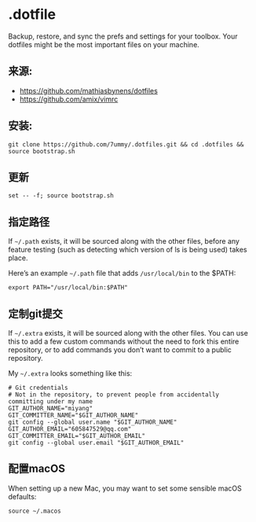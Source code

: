 # .dotfile
Backup, restore, and sync the prefs and settings for your toolbox. Your dotfiles might be the most important files on your machine.

## 来源:
* https://github.com/mathiasbynens/dotfiles
* https://github.com/amix/vimrc

## 安装:
```git clone https://github.com/7ummy/.dotfiles.git && cd .dotfiles && source bootstrap.sh```

## 更新
```set -- -f; source bootstrap.sh```

## 指定路径
If `~/.path` exists, it will be sourced along with the other files, before any feature testing (such as detecting which version of ls is being used) takes place.

Here’s an example `~/.path` file that adds `/usr/local/bin` to the $PATH:

```
export PATH="/usr/local/bin:$PATH"
```

## 定制git提交
If `~/.extra` exists, it will be sourced along with the other files. You can use this to add a few custom commands without the need to fork this entire repository, or to add commands you don’t want to commit to a public repository.

My `~/.extra` looks something like this:

```
# Git credentials
# Not in the repository, to prevent people from accidentally committing under my name
GIT_AUTHOR_NAME="miyang"
GIT_COMMITTER_NAME="$GIT_AUTHOR_NAME"
git config --global user.name "$GIT_AUTHOR_NAME"
GIT_AUTHOR_EMAIL="605847529@qq.com"
GIT_COMMITTER_EMAIL="$GIT_AUTHOR_EMAIL"
git config --global user.email "$GIT_AUTHOR_EMAIL"
```
## 配置macOS
When setting up a new Mac, you may want to set some sensible macOS defaults:

```source ~/.macos```
